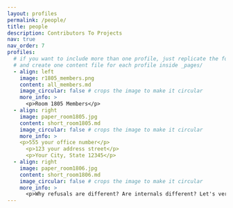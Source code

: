 ```yaml
---
layout: profiles
permalink: /people/
title: people
description: Contributors To Projects
nav: true
nav_order: 7
profiles:
  # if you want to include more than one profile, just replicate the following block
  # and create one content file for each profile inside _pages/
  - align: left
    image: r1805_members.png
    content: all_members.md
    image_circular: false # crops the image to make it circular
    more_info: >
      <p>Room 1805 Members</p>
  - align: right
    image: paper_room1805.jpg
    content: short_room1805.md
    image_circular: false # crops the image to make it circular
    more_info: >
    <p>555 your office number</p>
      <p>123 your address street</p>
      <p>Your City, State 12345</p>
  - align: right
    image: paper_room1806.jpg
    content: short_room1806.md
    image_circular: false # crops the image to make it circular
    more_info: >
      <p>Why refusals are different? Are internals different? Let's verify them!</p>
---
```

